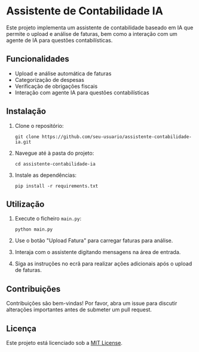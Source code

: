 # Assistente de Contabilidade IA

Este projeto implementa um assistente de contabilidade baseado em IA que permite o upload e análise de faturas, bem como a interação com um agente de IA para questões contabilísticas.

## Funcionalidades

- Upload e análise automática de faturas
- Categorização de despesas
- Verificação de obrigações fiscais
- Interação com agente IA para questões contabilísticas

## Instalação

1. Clone o repositório:
   ```
   git clone https://github.com/seu-usuario/assistente-contabilidade-ia.git
   ```

2. Navegue até à pasta do projeto:
   ```
   cd assistente-contabilidade-ia
   ```

3. Instale as dependências:
   ```
   pip install -r requirements.txt
   ```

## Utilização

1. Execute o ficheiro `main.py`:
   ```
   python main.py
   ```

2. Use o botão "Upload Fatura" para carregar faturas para análise.
3. Interaja com o assistente digitando mensagens na área de entrada.
4. Siga as instruções no ecrã para realizar ações adicionais após o upload de faturas.

## Contribuições

Contribuições são bem-vindas! Por favor, abra um issue para discutir alterações importantes antes de submeter um pull request.

## Licença

Este projeto está licenciado sob a [MIT License](LICENSE).
